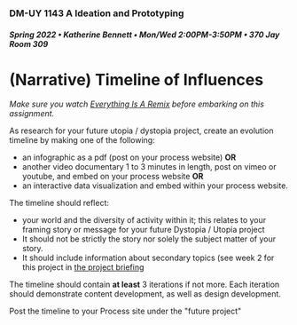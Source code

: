 ### DM-UY 1143 A Ideation and Prototyping
##### Spring 2022 • Katherine Bennett • Mon/Wed 2:00PM-3:50PM • 370 Jay Room 309


# (Narrative) Timeline of Influences

*Make sure you watch <a href="http://everythingisaremix.info/watch-the-series" target="_blank">Everything Is A Remix</a> before embarking on this assignment.*

As research for your future utopia / dystopia project, create an evolution timeline by making one of the following:

*   an infographic as a pdf (post on your process website) **OR** 
*	another video documentary 1 to 3 minutes in length, post on vimeo or youtube, and embed on your process website **OR** 
*	an interactive data visualization and embed within your process website.

The timeline should reflect:
* your world and the diversity of activity within it; this relates to your framing story or message for your future Dystopia / Utopia project 
* It should not be strictly the story nor solely the subject matter of your story. 
* It should include information about secondary topics (see week 2 for this project in [the project briefing](/Future_weeklyBrief.md) 

The timeline should contain **at least** 3 iterations if not more. Each iteration should demonstrate content development, as well as design development.

Post the timeline to your Process site under the "future project"
